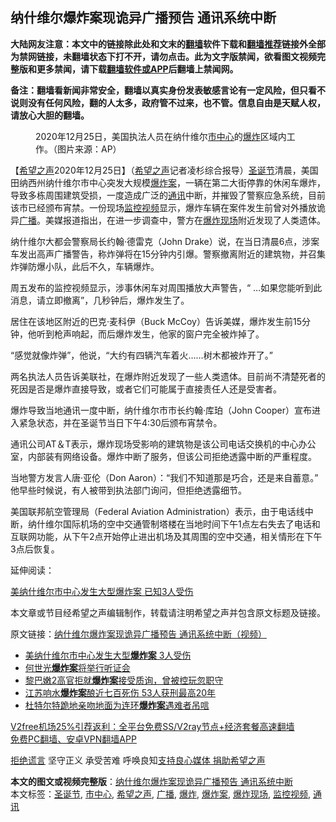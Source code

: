  <h2>纳什维尔爆炸案现诡异广播预告 通讯系统中断</h2> <p class="notice"><b>大陆网友注意：本文中的链接除此处和文末的<a href="https://github.com/bannedbook/fanqiang" >翻墙</a>软件下载和<a href="https://github.com/killgcd/justmysocks/blob/master/README.md">翻墙推荐</a>链接外全部为禁网链接，未翻墙状态下打不开，请勿点击。此为文字版禁闻，欲看图文视频完整版和更多禁闻，请下载<a href="https://github.com/bannedbook/fanqiang">翻墙软件或APP</a>后翻墙上禁闻网。</p><p>备注：翻墙看新闻非常安全，翻墙以真实身份发表敏感言论有一定风险，但只看不说则没有任何风险，翻的人太多，政府管不过来，也不管。信息自由是天赋人权，请放心大胆的翻墙。</b></p>  <div class="entry"> <figure><figcaption>2020年12月25日，美国执法人员在纳什维尔<a href="https://www.bannedbook.org/bnews/tag/%E5%B8%82%E4%B8%AD%E5%BF%83/" class="st_tag internal_tag" rel="tag" title="标签 市中心 下的日志">市中心</a>的<a href="https://www.bannedbook.org/bnews/tag/%e7%88%86%e7%82%b8/" class="st_tag internal_tag" rel="tag" title="标签 爆炸 下的日志">爆炸</a>区域内工作。（图片来源：AP）</figcaption></figure> <p>【<span class='wp_keywordlink_affiliate'><a href="https://www.soundofhope.org" title="希望之声" target="_blank">希望之声</a></span>2020年12月25日】（<a href="https://www.bannedbook.org/bnews/tag/%e5%b8%8c%e6%9c%9b%e4%b9%8b%e5%a3%b0/" class="st_tag internal_tag" rel="tag" title="标签 希望之声 下的日志">希望之声</a>记者凌杉综合报导）<a href="https://www.bannedbook.org/bnews/tag/%e5%9c%a3%e8%af%9e%e8%8a%82/" class="st_tag internal_tag" rel="tag" title="标签 圣诞节 下的日志">圣诞节</a>清晨，美国田纳西州纳什维尔市中心突发大规模<a href="https://www.bannedbook.org/bnews/tag/%e7%88%86%e7%82%b8%e6%a1%88/" class="st_tag internal_tag" rel="tag" title="标签 爆炸案 下的日志">爆炸案</a>，一辆在第二大街停靠的休闲车爆炸，导致多栋周围建筑受损，一度造成广泛的<a href="https://www.bannedbook.org/bnews/tag/%E9%80%9A%E8%AE%AF/" class="st_tag internal_tag" rel="tag" title="标签 通讯 下的日志">通讯</a>中断，并摧毁了警察应急系统，目前该市已经颁布宵禁。一份现场<a href="https://www.bannedbook.org/bnews/tag/%E7%9B%91%E6%8E%A7%E8%A7%86%E9%A2%91/" class="st_tag internal_tag" rel="tag" title="标签 监控视频 下的日志">监控视频</a>显示，爆炸车辆在案件发生前曾对外播放诡异<a href="https://www.bannedbook.org/bnews/tag/%E5%B9%BF%E6%92%AD/" class="st_tag internal_tag" rel="tag" title="标签 广播 下的日志">广播</a>。美媒报道指出，在进一步调查中，警方在<a href="https://www.bannedbook.org/bnews/tag/%E7%88%86%E7%82%B8%E7%8E%B0%E5%9C%BA/" class="st_tag internal_tag" rel="tag" title="标签 爆炸现场 下的日志">爆炸现场</a>附近发现了人类遗体。</p> <p>纳什维尔大都会警察局长约翰·德雷克（John Drake）说，在当日清晨6点，涉案车发出高声广播警告，称炸弹将在15分钟内引爆。警察撤离附近的建筑物，并召集炸弹防爆小队，此后不久，车辆爆炸。</p> <p>周五发布的监控视频显示，涉事休闲车对周围播放大声警告，“ &#8230;如果您能听到此消息，请立即撤离”，几秒钟后，爆炸发生了。</p> <p>居住在该地区附近的巴克·麦科伊（Buck McCoy）告诉美媒，爆炸发生前15分钟，他听到枪声响起，而后爆炸发生，他家的窗户完全被炸掉了。</p>  <p>“感觉就像炸弹”，他说，“大约有四辆汽车着火&#8230;&#8230;树木都被炸开了。”</p> <p></p> <p>两名执法人员告诉美联社，在爆炸附近发现了一些人类遗体。目前尚不清楚死者的死因是否是爆炸直接导致，或者它们可能属于直接责任人还是受害者。</p> <p>爆炸导致当地通讯一度中断，纳什维尔市市长约翰·库珀（John Cooper）宣布进入紧急状态，并在圣诞节当日下午4:30后颁布宵禁令。</p>  <p>通讯公司AT＆T表示，爆炸现场受影响的建筑物是该公司电话交换机的中心办公室，内部装有网络设备。爆炸中断了服务，但该公司拒绝透露中断的严重程度。</p> <p>当地警方发言人唐·亚伦（Don Aaron）：“我们不知道那是巧合，还是来自蓄意。” 他早些时候说，有人被带到执法部门询问，但拒绝透露细节。</p> <p>美国联邦航空管理局（Federal Aviation Administration）表示，由于电话线中断，纳什维尔国际机场的空中交通管制塔楼在当地时间下午1点左右失去了电话和互联网功能，从下午2点开始停止进出机场及其周围的空中交通，相关情形在下午3点后恢复。</p> <p></p>  <p>延伸阅读：</p> <p><a href="https://www.soundofhope.org/post/902317795">美纳什维尔市中心发生大型爆炸案 已知3人受伤</a></p> <p>本文章或节目经希望之声编辑制作，转载请注明希望之声并包含原文标题及链接。</p> <p>原文链接：<a class="src_link"  href="https://www.soundofhope.org/post/457300" target="_blank">纳什维尔爆炸案现诡异广播预告 通讯系统中断（视频）</a></p>  <ul class='op-related-articles' title='相关阅读'> <li><a href='https://www.bannedbook.org/bnews/comments/20201226/1455030.html' target='_blank'>美纳什维尔市中心发生大型<b>爆炸案</b> 3人受伤</a></li> <li><a href='https://www.bannedbook.org/bnews/renquan/20201219/1451158.html' target='_blank'>何世光<b>爆炸案</b>将举行听证会</a></li> <li><a href='https://www.bannedbook.org/bnews/baitai/20201217/1449684.html' target='_blank'>黎巴嫩2高官拒就<b>爆炸案</b>接受质询，曾被控玩忽职守</a></li> <li><a href='https://www.bannedbook.org/bnews/cbnews/20201201/1439808.html' target='_blank'>江苏响水<b>爆炸案</b>酿近七百死伤 53人获刑最高20年</a></li> <li><a href='https://www.bannedbook.org/bnews/baitai/20200831/1388561.html' target='_blank'>杜特尔特跪地亲吻地面为连环<b>爆炸案</b>遇难者吊唁</a></li> </ul> <p class="texttj"> <a href="https://github.com/bannedbook/fanqiang/wiki/V2ray%E6%9C%BA%E5%9C%BA" target="_blank">V2free机场25%引荐返利：全平台免费SS/V2ray节点+经济套餐高速翻墙</a><br/> <a href="https://github.com/bannedbook/fanqiang/wiki/%E7%A6%81%E9%97%BB%E7%BD%91%E5%AE%89%E5%8D%93%E7%BF%BB%E5%A2%99%E6%96%B0%E9%97%BBAPP" target="_blank">免费PC翻墙、安卓VPN翻墙APP</a></p><p><span class='wp_keywordlink'><a href="https://www.bannedbook.org/forum2/topic1584.html" title="《拒绝谎言》" target="_blank">拒绝谎言</a></span> 坚守正义 承受苦难 呼唤良知<a href="/page/donate">支持良心媒体 捐助希望之声</a></p><a name='sharetosocial'></a>       <div><b>本文的图文或视频完整版</b>：<a href='https://www.bannedbook.org/bnews/comments/20201226/1455181.html'>纳什维尔爆炸案现诡异广播预告 通讯系统中断</a></div>  </div><!--END ENTRY--> <div class="postfooter"> <div>本文标签：<a href="https://www.bannedbook.org/bnews/tag/%e5%9c%a3%e8%af%9e%e8%8a%82/" rel="tag">圣诞节</a>, <a href="https://www.bannedbook.org/bnews/tag/%E5%B8%82%E4%B8%AD%E5%BF%83/" rel="tag">市中心</a>, <a href="https://www.bannedbook.org/bnews/tag/%e5%b8%8c%e6%9c%9b%e4%b9%8b%e5%a3%b0/" rel="tag">希望之声</a>, <a href="https://www.bannedbook.org/bnews/tag/%E5%B9%BF%E6%92%AD/" rel="tag">广播</a>, <a href="https://www.bannedbook.org/bnews/tag/%e7%88%86%e7%82%b8/" rel="tag">爆炸</a>, <a href="https://www.bannedbook.org/bnews/tag/%e7%88%86%e7%82%b8%e6%a1%88/" rel="tag">爆炸案</a>, <a href="https://www.bannedbook.org/bnews/tag/%E7%88%86%E7%82%B8%E7%8E%B0%E5%9C%BA/" rel="tag">爆炸现场</a>, <a href="https://www.bannedbook.org/bnews/tag/%E7%9B%91%E6%8E%A7%E8%A7%86%E9%A2%91/" rel="tag">监控视频</a>, <a href="https://www.bannedbook.org/bnews/tag/%E9%80%9A%E8%AE%AF/" rel="tag">通讯</a></div>  </div><!--END POSTFOOTER--> 
